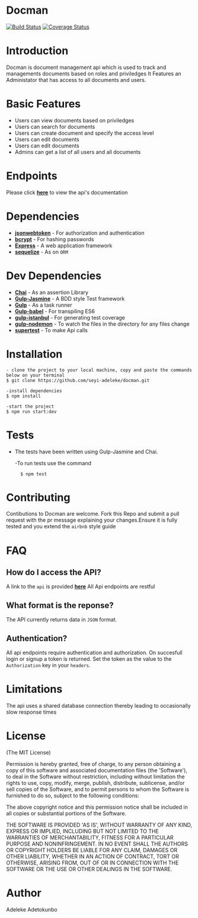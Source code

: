 # Docman
[![Build Status](https://travis-ci.org/seyi-adeleke/Docman.svg?branch=staging)](https://travis-ci.org/seyi-adeleke/Docman)
[![Coverage Status](https://coveralls.io/repos/github/seyi-adeleke/Docman/badge.svg?branch=staging)](https://coveralls.io/github/seyi-adeleke/Docman?branch=staging)

# Introduction
Docman is document management api which is used to track and managements documents based on roles and priviledges
It Features an Administator that has access to all documents and users.

# Basic Features
<ul>
<li>Users can view documents based on priviledges</li>
<li>Users can search for documents </li>
<li>Users can create document and specify the access level</li>
<li>Users can edit documents</li>
<li>Users can edit documents </li>
<li>Admins can get a list of all users and all documents </li>
</ul>

# Endpoints
Please click **[here](https://docman-cp2-staging.herokuapp.com)** to view the api's documentation

# Dependencies
*  **[jsonwebtoken](https://www.npmjs.com/package/jsonwebtoken)** - For authorization and authentication
*  **[bcrypt](https://www.npmjs.com/package/bcrypt)** - For hashing passwords
*  **[Express](https://expressjs.com/)** - A web application framework
*  **[sequelize](https://www.npmjs.com/package/sequelize)** - As on `ORM`

# Dev Dependencies
*  **[Chai](https://www.npmjs.com/package/chai)** - As an assertion Library
*  **[Gulp-Jasmine](https://www.npmjs.com/package/gulp-jasmine)** - A BDD style Test framework
*  **[Gulp](https://www.npmjs.com/package/gulp)** - As a task runner
*  **[Gulp-babel](https://www.npmjs.com/package/gulp-babel)** - For transpiling ES6
*  **[gulp-istanbul](https://www.npmjs.com/package/gulp-istanbul)** - For generating test coverage
* **[gulp-nodemon](https://www.npmjs.com/package/gulp-nodemon)** - To watch the files in the directory for any files change
* **[supertest](https://www.npmjs.com/package/supertest)** - To make Api calls


# Installation

    - clone the project to your local machine, copy and paste the commands below on your terminal
    $ git clone https://github.com/seyi-adeleke/docman.git

    -install dependencies 
    $ npm install

    -start the project
    $ npm run start:dev


# Tests
*  The tests have been written using Gulp-Jasmine and Chai.

     -To run tests use the command

         $ npm test

# Contributing
Contibutions to Docman are welcome. Fork this Repo and submit a pull request with the pr message explaining your changes.Ensure it is fully tested and you extend the `airbnb` style guide

# FAQ


## How do I access the API?
A link to the `api` is provided **[here](https://docman-cp2-staging.herokuapp.com/api/v1)** 
All Api endpoints are restful

## What format is the reponse?

The API currently returns data in `JSON` format.

## Authentication?
All api endpoints require authentication and authorization. On succesfull login or signup a token is returned. Set the token as the value to the `Authorization` key in your `headers`.

# Limitations
The api uses a shared database connection thereby leading to occasionally slow response times

# License

(The MIT License)

Permission is hereby granted, free of charge, to any person obtaining
a copy of this software and associated documentation files (the
'Software'), to deal in the Software without restriction, including
without limitation the rights to use, copy, modify, merge, publish,
distribute, sublicense, and/or sell copies of the Software, and to
permit persons to whom the Software is furnished to do so, subject to
the following conditions:

The above copyright notice and this permission notice shall be
included in all copies or substantial portions of the Software.

THE SOFTWARE IS PROVIDED 'AS IS', WITHOUT WARRANTY OF ANY KIND,
EXPRESS OR IMPLIED, INCLUDING BUT NOT LIMITED TO THE WARRANTIES OF
MERCHANTABILITY, FITNESS FOR A PARTICULAR PURPOSE AND NONINFRINGEMENT.
IN NO EVENT SHALL THE AUTHORS OR COPYRIGHT HOLDERS BE LIABLE FOR ANY
CLAIM, DAMAGES OR OTHER LIABILITY, WHETHER IN AN ACTION OF CONTRACT,
TORT OR OTHERWISE, ARISING FROM, OUT OF OR IN CONNECTION WITH THE
SOFTWARE OR THE USE OR OTHER DEALINGS IN THE SOFTWARE.

# Author
Adeleke Adetokunbo
